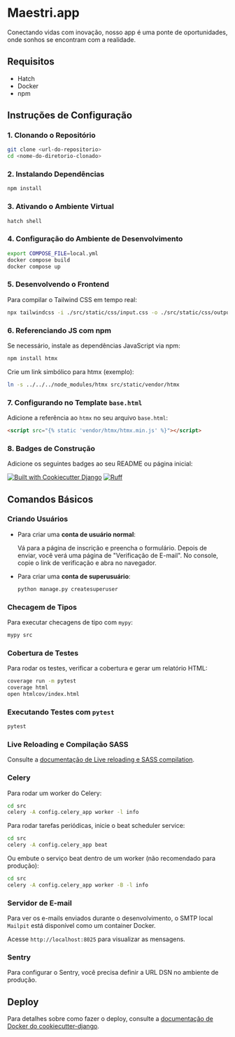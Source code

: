 
# Maestri.app

Conectando vidas com inovação, nosso app é uma ponte de oportunidades, onde sonhos se encontram com a realidade.

## Requisitos

- Hatch
- Docker
- npm

## Instruções de Configuração

### 1. Clonando o Repositório

```bash
git clone <url-do-repositorio>
cd <nome-do-diretorio-clonado>
```

### 2. Instalando Dependências

```bash
npm install
```

### 3. Ativando o Ambiente Virtual

```bash
hatch shell
```

### 4. Configuração do Ambiente de Desenvolvimento

```bash
export COMPOSE_FILE=local.yml
docker compose build
docker compose up
```

### 5. Desenvolvendo o Frontend

Para compilar o Tailwind CSS em tempo real:

```bash
npx tailwindcss -i ./src/static/css/input.css -o ./src/static/css/output.css --watch
```

### 6. Referenciando JS com npm

Se necessário, instale as dependências JavaScript via npm:

```bash
npm install htmx
```

Crie um link simbólico para htmx (exemplo):

```bash
ln -s ../../../node_modules/htmx src/static/vendor/htmx
```

### 7. Configurando no Template `base.html`

Adicione a referência ao `htmx` no seu arquivo `base.html`:

```html
<script src="{% static 'vendor/htmx/htmx.min.js' %}"></script>
```

### 8. Badges de Construção

Adicione os seguintes badges ao seu README ou página inicial:

[![Built with Cookiecutter Django](https://img.shields.io/badge/built%20with-Cookiecutter%20Django-ff69b4.svg?logo=cookiecutter)](https://github.com/cookiecutter/cookiecutter-django/)
[![Ruff](https://img.shields.io/endpoint?url=https://raw.githubusercontent.com/astral-sh/ruff/main/assets/badge/v2.json)](https://github.com/astral-sh/ruff)

## Comandos Básicos

### Criando Usuários

- Para criar uma **conta de usuário normal**:

  Vá para a página de inscrição e preencha o formulário. Depois de enviar, você verá uma página de "Verificação de E-mail". No console, copie o link de verificação e abra no navegador.

- Para criar uma **conta de superusuário**:

  ```bash
  python manage.py createsuperuser
  ```

### Checagem de Tipos

Para executar checagens de tipo com `mypy`:

```bash
mypy src
```

### Cobertura de Testes

Para rodar os testes, verificar a cobertura e gerar um relatório HTML:

```bash
coverage run -m pytest
coverage html
open htmlcov/index.html
```

### Executando Testes com `pytest`

```bash
pytest
```

### Live Reloading e Compilação SASS

Consulte a [documentação de Live reloading e SASS compilation](https://cookiecutter-django.readthedocs.io/en/latest/developing-locally.html#sass-compilation-live-reloading).

### Celery

Para rodar um worker do Celery:

```bash
cd src
celery -A config.celery_app worker -l info
```

Para rodar tarefas periódicas, inicie o beat scheduler service:

```bash
cd src
celery -A config.celery_app beat
```

Ou embute o serviço beat dentro de um worker (não recomendado para produção):

```bash
cd src
celery -A config.celery_app worker -B -l info
```

### Servidor de E-mail

Para ver os e-mails enviados durante o desenvolvimento, o SMTP local `Mailpit` está disponível como um container Docker.

Acesse `http://localhost:8025` para visualizar as mensagens.

### Sentry

Para configurar o Sentry, você precisa definir a URL DSN no ambiente de produção.

## Deploy

Para detalhes sobre como fazer o deploy, consulte a [documentação de Docker do cookiecutter-django](http://cookiecutter-django.readthedocs.io/en/latest/deployment-with-docker.html).
